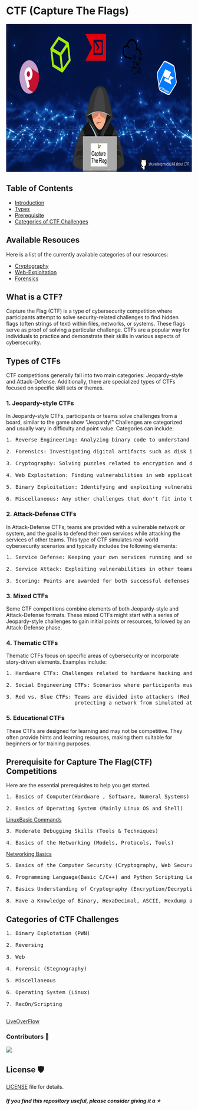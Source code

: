# CTF (Capture The Flags)

<img src = "assests/images/readme.png" height ="400"  width ="1000">

## Table of Contents

 - [Introduction ](#what-is-a-ctf)<br>
 - [Types](#types-of-ctfs)<br>
 - [ Prerequisite](#prerequisite-for-capture-the-flagctf-competitions)<br>
 - [Categories of CTF Challenges](#categories-of-ctf-challenges)<br>

## Available Resouces

Here is a list of the currently available categories of our resources: <br>
- [Cryptography](https://github.com/shuvadeepmondal/All-about-CTF/blob/main/Cryptography)
- [Web-Exploitation](https://github.com/shuvadeepmondal/All-about-CTF/blob/main/Web-Exploitation)
- [Forensics](https://github.com/shuvadeepmondal/All-about-CTF/blob/main/Forensics)

## What is a CTF?   

Capture the Flag (CTF) is a type of cybersecurity competition where participants attempt to solve security-related challenges to find hidden flags (often strings of text) within files, networks, or systems. These flags serve as proof of solving a particular challenge. CTFs are a popular way for individuals to practice and demonstrate their skills in various aspects of cybersecurity.


## Types of CTFs

CTF competitions generally fall into two main categories: Jeopardy-style and Attack-Defense. Additionally, there are specialized types of CTFs focused on specific skill sets or themes.

### 1. Jeopardy-style CTFs

In Jeopardy-style CTFs, participants or teams solve challenges from a board, similar to the game show "Jeopardy!" Challenges are categorized and usually vary in difficulty and point value. Categories can include:
<pre>
1. Reverse Engineering: Analyzing binary code to understand its functionality and find hidden information.
  
2. Forensics: Investigating digital artifacts such as disk images, memory dumps, and network capture to extract hidden data.
  
3. Cryptography: Solving puzzles related to encryption and decryption.
  
4. Web Exploitation: Finding vulnerabilities in web applications and exploiting them to retrieve flags.
  
5. Binary Exploitation: Identifying and exploiting vulnerabilities in compiled binaries.
  
6. Miscellaneous: Any other challenges that don't fit into the above categories, often creative or humorous in nature.
</pre>
### 2. Attack-Defense CTFs

In Attack-Defense CTFs, teams are provided with a vulnerable network or system, and the goal is to defend their own services while attacking the services of other teams. This type of CTF simulates real-world cybersecurity scenarios and typically includes the following elements:
<pre>
1. Service Defense: Keeping your own services running and secure against attacks.
  
2. Service Attack: Exploiting vulnerabilities in other teams' services to capture flags.
  
3. Scoring: Points are awarded for both successful defenses and attacks.
</pre>
### 3. Mixed CTFs

Some CTF competitions combine elements of both Jeopardy-style and Attack-Defense formats. These mixed CTFs might start with a series of Jeopardy-style challenges to gain initial points or resources, followed by an Attack-Defense phase.

### 4. Thematic CTFs

Thematic CTFs focus on specific areas of cybersecurity or incorporate story-driven elements. Examples include:
<pre>
1. Hardware CTFs: Challenges related to hardware hacking and embedded systems.
  
2. Social Engineering CTFs: Scenarios where participants must use social engineering tactics to obtain information or access.
  
3. Red vs. Blue CTFs: Teams are divided into attackers (Red Team) and defenders (Blue Team), with the Blue Team tasked with 
                      protecting a network from simulated attacks by the Red Team.
</pre>
### 5. Educational CTFs

These CTFs are designed for learning and may not be competitive. They often provide hints and learning resources, making them suitable for beginners or for training purposes.


## Prerequisite for Capture The Flag(CTF) Competitions

Here are the essential prerequisites to help you get started.
<pre>
1. Basics of Computer(Hardware , Software, Numeral Systems)

2. Basics of Operating System (Mainly Linux OS and Shell)
</pre>  
  [LinuxBasic Commands](https://blog.g0tmi1k.com/2011/08/basic-linux-privilege-escalation)
<pre>
3. Moderate Debugging Skills (Tools & Techniques)

4. Basics of the Networking (Models, Protocols, Tools)
</pre>
  [Networking Basics](https://www.cisco.com/c/en_in/solutions/small-business/resource-center/networking/networking-basics.html)
<pre>
5. Basics of the Computer Security (Cryptography, Web Securuty, Forensics)
   
6. Programming Language(Basic C/C++) and Python Scripting Language.
 
7. Basics Understanding of Cryptography (Encryption/Decryption).
 
8. Have a Knowledge of Binary, HexaDecimal, ASCII, Hexdump and Others Representation of Computer Data.
</pre>


## Categories of CTF Challenges
<pre>
1. Binary Explotation (PWN)
  
2. Reversing
  
3. Web
  
4. Forensic (Stegnography)
  
5. Miscellaneous
  
6. Operating System (Linux)
  
7. RecOn/Scripting
  
</pre>

[LiveOverFlow](https://www.youtube.com/watch?v=8ev9ZX9J45A)














 ### Contributors 🤝
<a href="https://github.com/shuvadeepmondal/All-About-CTF/graphs/contributors">
  <img src="https://contrib.rocks/image?repo=shuvadeepmondal/All-About-CTF" />
</a>


## License 🛡️

[LICENSE](https://github.com/shuvadeepmondal/All-about-CTF/blob/main/LICENSE) file for details.
<br>

##### If you find this repository useful, please consider giving it a ⭐️


